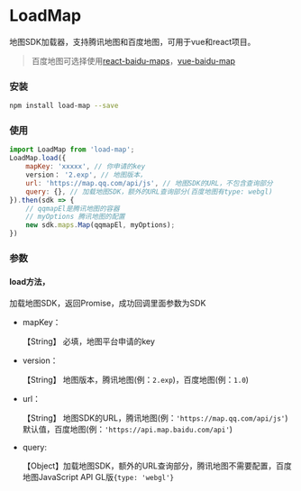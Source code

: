 # LoadMap

地图SDK加载器，支持腾讯地图和百度地图，可用于vue和react项目。

> 百度地图可选择使用[react-baidu-maps](https://www.npmjs.com/package/react-baidu-maps)，[vue-baidu-map](https://www.npmjs.com/package/vue-baidu-map)

### 安装

```bash
npm install load-map --save
```

### 使用

```js
import LoadMap from 'load-map';
LoadMap.load({
    mapKey: 'xxxxx', // 你申请的key
    version： '2.exp', // 地图版本，
    url: 'https://map.qq.com/api/js', // 地图SDK的URL，不包含查询部分
    query: {}, // 加载地图SDK，额外的URL查询部分(百度地图有type: webgl)
}).then(sdk => {
    // qqmapEl是腾讯地图的容器
    // myOptions 腾讯地图的配置
    new sdk.maps.Map(qqmapEl, myOptions);
})
```

### 参数

#### load方法，

加载地图SDK，返回Promise，成功回调里面参数为SDK

- mapKey：

  【String】 必填，地图平台申请的key

- version：

  【String】 地图版本，腾讯地图(例：`2.exp`)，百度地图(例：`1.0`)

- url：

  【String】 地图SDK的URL，腾讯地图(例：`'https://map.qq.com/api/js'`)默认值，百度地图(例：`'https://api.map.baidu.com/api'`)

- query:

  【Object】加载地图SDK，额外的URL查询部分，腾讯地图不需要配置，百度地图JavaScript API GL版`{type: 'webgl'}`